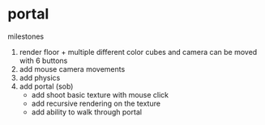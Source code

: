 # portal

milestones

1. render floor + multiple different color cubes and camera can be moved with 6 buttons
2. add mouse camera movements
3. add physics
4. add portal (sob)
    - add shoot basic texture with mouse click
    - add recursive rendering on the texture
    - add ability to walk through portal